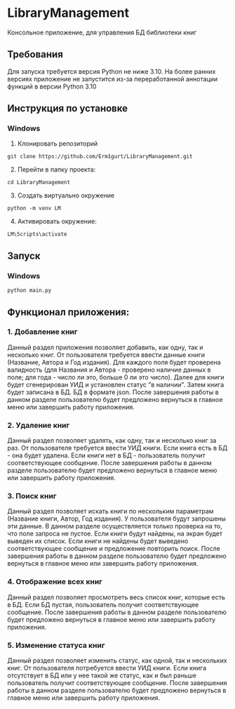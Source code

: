 # LibraryManagement
Консольное приложение, для управления БД библиотеки книг 

## Требования
Для запуска требуется версия Python не ниже 3.10. На более ранних версиях приложение не запустится
из-за переработанной аннотации функций в версии Python 3.10

## Инструкция по установке 
### Windows

1. Клонировать репозиторий
```
git clone https://github.com/Erm1gurt/LibraryManagement.git
```
2. Перейти в папку проекта:
```
cd LibraryManagement
```
3. Создать виртуально окружение
```
python -m venv LM
```
4. Активировать окружение:
```
LM\Scripts\activate
```


## Запуск
### Windows

```
python main.py
```

## Функционал приложения:
###  1. Добавление книг
Данный раздел приложения позволяет добавить, как одну, так и несколько книг.
От пользователя требуется ввести данные книги (Название, Автора и Год издания).
Для каждого поля будет проверена валидность (для Названия и Автора - 
проверено наличие данных в поле; для года - число ли это, больше 0 ли это число).
Далее для книги будет сгенерирован УИД и установлен статус "в наличии". Затем
книга будет записана в БД. БД в формате json. После завершения работы в данном
разделе пользователю будет предложено вернуться в главное меню или завершить 
работу приложения.
###  2. Удаление книг
Данный раздел позволяет удалять, как одну, так и несколько книг за раз. От 
пользователя требуется ввести УИД книги. Если книга есть в БД - она будет удалена.
Если книги нет в БД - пользователь получит соответствующее сообщение. После завершения работы в данном
разделе пользователю будет предложено вернуться в главное меню или завершить 
работу приложения.
###  3. Поиск книг
Данный раздел позволяет искать книги по нескольким параметрам (Название книги, 
Автор, Год издания). У пользователя будут запрошены эти данные. В данном разделе 
осуществляется только проверка на то, что поле запроса не пустое. Если книги будут
найдены, на экран будет выведен их список. Если книги не найдены будет выведено 
соответствующее сообщение и предложение повторить поиск. После завершения работы в данном
разделе пользователю будет предложено вернуться в главное меню или завершить 
работу приложения.
###  4. Отображение всех книг
Данный раздел позволяет просмотреть весь список книг, которые есть в БД. Если
БД пустая, пользователь получит соответствующее сообщение. После завершения работы в данном
разделе пользователю будет предложено вернуться в главное меню или завершить 
работу приложения.
###  5. Изменение статуса книг
Данный раздел позволяет изменить статус, как одной, так и нескольких книг. От 
пользователя потребуется ввести УИД книги. Если книга отсутствует в БД или у нее
такой же статус, как и был раньше пользователь получит соответствующее сообщение. После 
завершения работы в данном разделе пользователю будет предложено вернуться в главное 
меню или завершить работу приложения.

